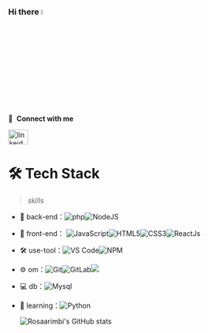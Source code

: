 ### Hi there <a href="https://www.gautamkrishnar.com/"><img src="https://media.giphy.com/media/hvRJCLFzcasrR4ia7z/giphy.gif" width="5%"></a>

🔗 &nbsp;**Connect with me**
<p align="left">
<a href="https://www.linkedin.com/in/rosa-arimbi/" target="blank"><img align="center" src="https://raw.githubusercontent.com/rahuldkjain/github-profile-readme-generator/master/src/images/icons/Social/linked-in-alt.svg" alt="linkeid" height="30" width="40" /></a>

  
# 🛠 Tech Stack

> skills

- 🔭 back-end：![php](https://img.shields.io/badge/-php-green?style=flat-circle&logo=php)![NodeJS](https://img.shields.io/badge/-NodeJS-red?style=flat-circle&logo=nodejs)

- 👯 front-end： ![JavaScript](https://img.shields.io/badge/-JavaScript-red?style=flat-circle&logo=javascript)![HTML5](https://img.shields.io/badge/-HTML5-purple?style=flat-circle&logo=html5)![CSS3](https://img.shields.io/badge/-CSS3-yellow?style=flat-circle&logo=css3)![ReactJs](https://img.shields.io/badge/-ReactJs-blue?style=flat-circle&logo=ReactJs)

- :hammer_and_wrench: use-tool：![VS Code](https://img.shields.io/badge/-VSCode-blue?style=flat-circle&logo=VSCode)![NPM](https://img.shields.io/badge/-npm-gray?style=flat-circle&logo=npm)

- ⚙️ om：![Git](https://img.shields.io/badge/-Git-yellow?style=flat-circle&logo=git)![GitLab](https://img.shields.io/badge/-GitLab-green?style=flat-circle&logo=GitLab)![](https://img.shields.io/badge/-GitHub-blue?style=flat-circle&logo=GitHub)
  
- 💻 db：![Mysql](https://img.shields.io/badge/-Mysql-white?style=flat-circle&logo=mysql)
  
- 🌱 learning：![Python](https://img.shields.io/badge/-Python-yellow?style=flat-circle&logo=Python)
  
  ![Rosaarimbi's GitHub stats](https://github-readme-stats.vercel.app/api/?username=rosaarimbi&show_icons=true&title_color=fff&icon_color=79ff97&text_color=9f9f9f&bg_color=151515)

